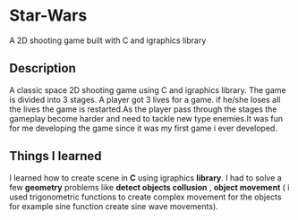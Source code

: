 # Star-Wars
A 2D shooting game built with C and igraphics library


## Description

A classic space 2D shooting game using C and igraphics library. The game is divided into 3 stages. A player got 3 lives for a game. if he/she loses all the lives
the game is restarted.As the player pass through the stages the gameplay become harder and need to tackle new type enemies.It was fun for me developing the game since it was my first game i ever developed.

## Things I learned

I learned how to create scene in **C** using igraphics **library**. I had to solve a few **geometry** problems like
**detect objects collusion** , **object movement** ( i used trigonometric functions to create complex movement for the objects for
example sine function create sine wave movements). 

